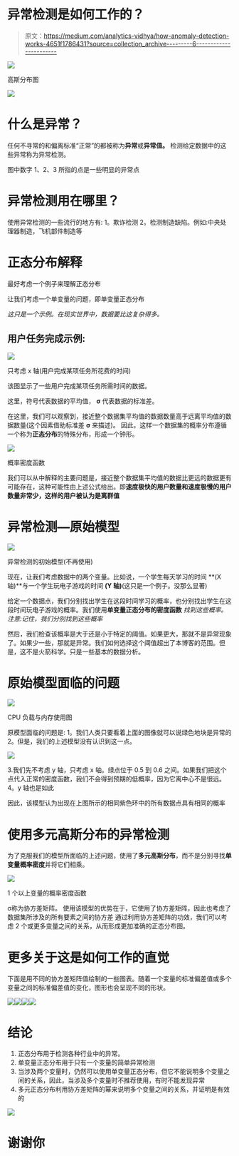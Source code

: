 # 异常检测是如何工作的？

> 原文：<https://medium.com/analytics-vidhya/how-anomaly-detection-works-4651f1786431?source=collection_archive---------6----------------------->

![](img/a97846bc17202347b97ef6fbfff7c657.png)

高斯分布图

![](img/e0e91773ad4f3f73fc30bcba6bac0d3d.png)

# 什么是异常？

任何不寻常的和偏离标准“正常”的都被称为**异常**或**异常值。** 检测给定数据中的这些异常称为异常检测。

图中数字 1、2、3 所指的点是一些明显的异常点

# 异常检测用在哪里？

使用异常检测的一些流行的地方有:
1。欺诈检测
2。检测制造缺陷。例如:中央处理器制造，飞机部件制造等

# 正态分布解释

最好考虑一个例子来理解正态分布

让我们考虑一个单变量的问题，即单变量正态分布

*这只是一个示例。在现实世界中，数据要比这复杂得多。*

## 用户任务完成示例:

![](img/886cbd236903e0793b106a966b1bb3da.png)

只考虑 x 轴(用户完成某项任务所花费的时间)

该图显示了一些用户完成某项任务所需时间的数据。

这里，符号代表数据的平均值， **σ** 代表数据的标准差。

在这里，我们可以观察到，接近整个数据集平均值的数据数量高于远离平均值的数据数量(这个因素借助标准差 **σ** 来描述)。
因此，这样一个数据集的概率分布遵循一个称为**正态分布**的特殊分布，形成一个钟形。

![](img/f9419eed7cf7dffb7822b71d197e6759.png)

概率密度函数

我们可以从中解释的主要问题是，接近整个数据集平均值的数据比更远的数据更有可能存在，这种可能性由上述公式给出。即**速度极快的用户数量和速度极慢的用户数量非常少，这样的用户被认为是离群值**

# 异常检测—原始模型

![](img/f296f0fc03c14d938e66161fe29b32e0.png)

异常检测的初始模型(不再使用)

现在，让我们考虑数据中的两个变量。比如说，一个学生每天学习的时间 **(X 轴)**与一个学生玩电子游戏的时间
**(Y 轴)**(这只是一个例子。没那么显著)

给定一个数据点，我们分别找出学生在这段时间学习的概率，也分别找出学生在这段时间玩电子游戏的概率。我们使用**单变量正态分布的密度函数**
*找到这些概率。注意:记住，我们分别找到这些概率*

然后，我们检查该概率是大于还是小于特定的阈值。如果更大，那就不是异常现象了。如果少一些，那就是异常。我们如何选择这个阈值超出了本博客的范围。但是，这不是火箭科学。只是一些基本的数据分析。

# 原始模型面临的问题

![](img/ea760ecf934377412c78ee7bc719f69f.png)

CPU 负载与内存使用图

原模型面临的问题是:
1。我们人类只要看着上面的图像就可以说绿色地块是异常的
2。但是，我们的上述模型没有认识到这一点。

![](img/97552241a8baee0e72ff75ebab23a8c4.png)

3.我们先不考虑 y 轴，只考虑 x 轴。绿点位于 0.5 到 0.6 之间。如果我们把这个点代入正常的密度函数，我们不会得到预期的低概率，因为它离中心不是很远。
4。y 轴也是如此

因此，该模型认为出现在上图所示的相同紫色环中的所有数据点具有相同的概率

# 使用多元高斯分布的异常检测

为了克服我们的模型所面临的上述问题，使用了**多元高斯分布**，而不是分别寻找**单变量概率密度**并将它们相乘。

![](img/6e796e33baf36f866fb47e47b9622f97.png)

1 个以上变量的概率密度函数

σ称为协方差矩阵。
使用该模型的优势在于，它使用了协方差矩阵，因此也考虑了数据集所涉及的所有要素之间的协方差
通过利用协方差矩阵的功效，我们可以考虑 2 个或更多变量之间的关系，从而形成更加准确的正态分布图。

# 更多关于这是如何工作的直觉

下面是用不同的协方差矩阵值绘制的一些图表。随着一个变量的标准偏差值或多个变量之间的标准偏差值的变化，图形也会呈现不同的形状。

![](img/b906b0c20fe0728fb51a79cb050140df.png)![](img/bae3ad6c0824aef5401d25f23a0724c7.png)![](img/f9267602fc6f70b0a5d9031b92f9469e.png)![](img/9a44fc987ca8bd1de6b8fbecf936379d.png)

# 结论

1.  正态分布用于检测各种行业中的异常。
2.  单变量正态分布用于只有一个变量的简单异常检测
3.  当涉及两个变量时，仍然可以使用单变量正态分布，但它不能说明多个变量之间的关系，因此，当涉及多个变量时不推荐使用，有时不能发现异常
4.  多元正态分布利用协方差矩阵的幂来说明多个变量之间的关系，并证明是有效的

![](img/362502616182763fa03ac725bd0203af.png)

# 谢谢你